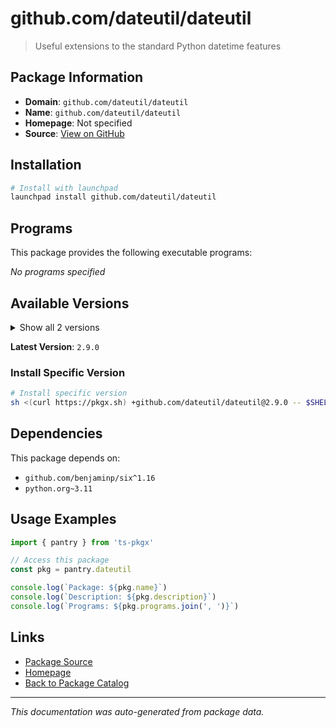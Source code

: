 # github.com/dateutil/dateutil

> Useful extensions to the standard Python datetime features

## Package Information

- **Domain**: `github.com/dateutil/dateutil`
- **Name**: `github.com/dateutil/dateutil`
- **Homepage**: Not specified
- **Source**: [View on GitHub](https://github.com/pkgxdev/pantry/tree/main/projects/github.com/dateutil/dateutil/package.yml)

## Installation

```bash
# Install with launchpad
launchpad install github.com/dateutil/dateutil
```

## Programs

This package provides the following executable programs:

*No programs specified*

## Available Versions

<details>
<summary>Show all 2 versions</summary>

- `2.9.0`, `2.8.2`

</details>

**Latest Version**: `2.9.0`

### Install Specific Version

```bash
# Install specific version
sh <(curl https://pkgx.sh) +github.com/dateutil/dateutil@2.9.0 -- $SHELL -i
```

## Dependencies

This package depends on:

- `github.com/benjaminp/six^1.16`
- `python.org~3.11`

## Usage Examples

```typescript
import { pantry } from 'ts-pkgx'

// Access this package
const pkg = pantry.dateutil

console.log(`Package: ${pkg.name}`)
console.log(`Description: ${pkg.description}`)
console.log(`Programs: ${pkg.programs.join(', ')}`)
```

## Links

- [Package Source](https://github.com/pkgxdev/pantry/tree/main/projects/github.com/dateutil/dateutil/package.yml)
- [Homepage](#)
- [Back to Package Catalog](../../../package-catalog.md)

---

*This documentation was auto-generated from package data.*
